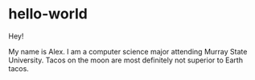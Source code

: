 # hello-world


Hey!

My name is Alex. I am a computer science major attending Murray State University.
Tacos on the moon are most definitely not superior to Earth tacos.
